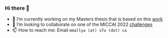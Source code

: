 ### Hi there 👋

<!--
**mayurmallya/mayurmallya** is a ✨ _special_ ✨ repository because its `README.md` (this file) appears on your GitHub profile.

Here are some ideas to get you started:

- 🔭 I’m currently working on ...
- 🌱 I’m currently learning ...
- 👯 I’m looking to collaborate on ...
- 🤔 I’m looking for help with ...
- 💬 Ask me about ...
- 📫 How to reach me: ...
- 😄 Pronouns: ...
- ⚡ Fun fact: ...
-->

- 🔭 I’m currently working on my Masters thesis that is based on this [work](https://arxiv.org/pdf/2203.05683.pdf)
- 👯 I’m looking to collaborate on one of the MICCAI 2022 [challenges](http://www.miccai.org/special-interest-groups/challenges/miccai-registered-challenges/#:~:text=10.5281/zenodo.6362503-,MICCAI%202022,-Challenge%20name)
- 📫 How to reach me: Email `mmallya (at) sfu (dot) ca`
